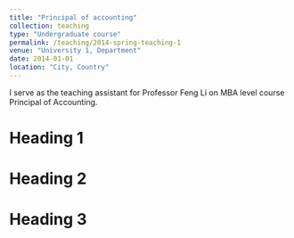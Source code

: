 ```yaml
---
title: "Principal of accounting"
collection: teaching
type: "Undergraduate course"
permalink: /teaching/2014-spring-teaching-1
venue: "University 1, Department"
date: 2014-01-01
location: "City, Country"
---
```


I serve as the teaching assistant for Professor Feng Li on MBA level course Principal of Accounting.

Heading 1
======

Heading 2
======

Heading 3
======

